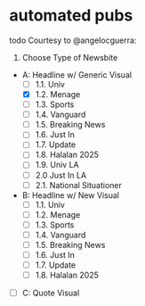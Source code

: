 # automated pubs
todo Courtesy to @angelocguerra:
1. Choose Type of Newsbite
- A: Headline w/ Generic Visual
     - [ ] 1.1. Univ
     - [X] 1.2. Menage
     - [ ] 1.3. Sports
     - [ ] 1.4. Vanguard
     - [ ] 1.5. Breaking News
     - [ ] 1.6. Just In
     - [ ] 1.7. Update
     - [ ] 1.8. Halalan 2025
     - [ ] 1.9. Univ LA
     - [ ] 2.0 Just In LA
     - [ ] 2.1. National Situationer

- B: Headline w/ New Visual
     - [ ] 1.1. Univ
     - [ ] 1.2. Menage
     - [ ] 1.3. Sports
     - [ ] 1.4. Vanguard
     - [ ] 1.5. Breaking News
     - [ ] 1.6. Just In
     - [ ] 1.7. Update
     - [ ] 1.8. Halalan 2025

- [ ] C: Quote Visual

